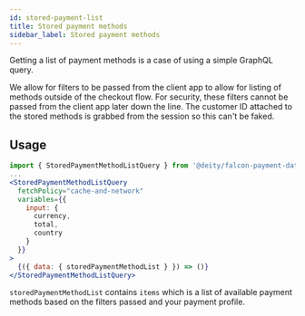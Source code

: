 ```yaml
---
id: stored-payment-list
title: Stored payment methods
sidebar_label: Stored payment methods
---
```


Getting a list of payment methods is a case of using a simple GraphQL query.

We allow for filters to be passed from the client app to allow for listing of methods outside of the checkout flow. For security, these filters cannot be passed from the client app later down the line. The customer ID attached to the stored methods is grabbed from the session so this can't be faked.

## Usage

```jsx
import { StoredPaymentMethodListQuery } from '@deity/falcon-payment-data';
...
<StoredPaymentMethodListQuery
  fetchPolicy="cache-and-network"
  variables={{
    input: {
      currency,
      total,
      country
    }
  }}
>
  {({ data: { storedPaymentMethodList } }) => ()}
</StoredPaymentMethodListQuery>
```

`storedPaymentMethodList` contains `items` which is a list of available payment methods based on the filters passed and your payment profile.
